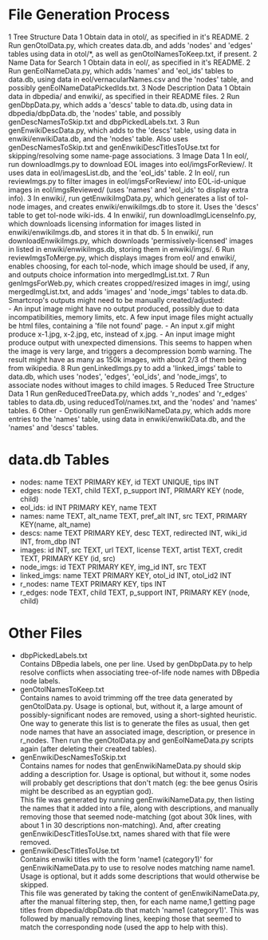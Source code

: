 File Generation Process
=======================
1   Tree Structure Data
    1   Obtain data in otol/, as specified in it's README.
    2   Run genOtolData.py, which creates data.db, and adds
        'nodes' and 'edges' tables using data in otol/*, as well as
        genOtolNamesToKeep.txt, if present.
2   Name Data for Search
    1   Obtain data in eol/, as specified in it's README.
    2   Run genEolNameData.py, which adds 'names' and 'eol\_ids' tables to data.db,
        using data in eol/vernacularNames.csv and the 'nodes' table, and possibly
        genEolNameDataPickedIds.txt.
3   Node Description Data
    1   Obtain data in dbpedia/ and enwiki/, as specified in their README files.
    2   Run genDbpData.py, which adds a 'descs' table to data.db, using
        data in dbpedia/dbpData.db, the 'nodes' table, and possibly
        genDescNamesToSkip.txt and dbpPickedLabels.txt.
    3   Run genEnwikiDescData.py, which adds to the 'descs' table, using data in
        enwiki/enwikiData.db, and the 'nodes' table. Also uses genDescNamesToSkip.txt and
        genEnwikiDescTitlesToUse.txt for skipping/resolving some name-page associations.
3   Image Data
    1   In eol/, run downloadImgs.py to download EOL images into eol/imgsForReview/.
        It uses data in eol/imagesList.db, and the 'eol\_ids' table.
    2   In eol/, run reviewImgs.py to filter images in eol/imgsForReview/ into EOL-id-unique
        images in eol/imgsReviewed/ (uses 'names' and 'eol\_ids' to display extra info).
    3   In enwiki/, run getEnwikiImgData.py, which generates a list of
        tol-node images, and creates enwiki/enwikiImgs.db to store it.
        Uses the 'descs' table to get tol-node wiki-ids.
    4   In enwiki/, run downloadImgLicenseInfo.py, which downloads licensing
        information for images listed in enwiki/enwikiImgs.db, and stores
        it in that db.
    5   In enwiki/, run downloadEnwikiImgs.py, which downloads 'permissively-licensed'
        images in listed in enwiki/enwikiImgs.db, storing them in enwiki/imgs/.
    6   Run reviewImgsToMerge.py, which displays images from eol/ and enwiki/,
        enables choosing, for each tol-node, which image should be used, if any,
        and outputs choice information into mergedImgList.txt.
    7   Run genImgsForWeb.py, which creates cropped/resized images in img/, using
        mergedImgList.txt, and adds 'images' and 'node_imgs' tables to data.db.
        Smartcrop's outputs might need to be manually created/adjusted: <br>
        -   An input image might have no output produced, possibly due to
            data incompatibilities, memory limits, etc. A few input image files
            might actually be html files, containing a 'file not found' page.
        -   An input x.gif might produce x-1.jpg, x-2.jpg, etc, instead of x.jpg.
        -   An input image might produce output with unexpected dimensions.
            This seems to happen when the image is very large, and triggers a
            decompression bomb warning.
        The result might have as many as 150k images, with about 2/3 of them
        being from wikipedia.
    8   Run genLinkedImgs.py to add a 'linked_imgs' table to data.db,
        which uses 'nodes', 'edges', 'eol\_ids', and 'node_imgs', to associate
        nodes without images to child images.
5   Reduced Tree Structure Data
    1   Run genReducedTreeData.py, which adds 'r_nodes' and 'r_edges' tables to
        data.db, using reducedTol/names.txt, and the 'nodes' and 'names' tables.
6   Other
    -   Optionally run genEnwikiNameData.py, which adds more entries to the 'names' table,
        using data in enwiki/enwikiData.db, and the 'names' and 'descs' tables.

data.db Tables
==============
-   nodes:        name TEXT PRIMARY KEY, id TEXT UNIQUE, tips INT
-   edges:        node TEXT, child TEXT, p\_support INT, PRIMARY KEY (node, child)
-   eol\_ids:     id INT PRIMARY KEY, name TEXT
-   names:        name TEXT, alt\_name TEXT, pref\_alt INT, src TEXT, PRIMARY KEY(name, alt\_name)
-   descs:        name TEXT PRIMARY KEY, desc TEXT, redirected INT, wiki\_id INT, from\_dbp INT
-   images:       id INT, src TEXT, url TEXT, license TEXT, artist TEXT, credit TEXT, PRIMARY KEY (id, src)
-   node\_imgs:   id TEXT PRIMARY KEY, img\_id INT, src TEXT
-   linked\_imgs: name TEXT PRIMARY KEY, otol\_id INT, otol\_id2 INT
-   r\_nodes:     name TEXT PRIMARY KEY, tips INT
-   r\_edges:     node TEXT, child TEXT, p\_support INT, PRIMARY KEY (node, child)

Other Files
===========
-   dbpPickedLabels.txt <br>
    Contains DBpedia labels, one per line. Used by genDbpData.py to help
    resolve conflicts when associating tree-of-life node names with
    DBpedia node labels.
-   genOtolNamesToKeep.txt <br>
    Contains names to avoid trimming off the tree data generated by
    genOtolData.py.  Usage is optional, but, without it, a large amount
    of possibly-significant nodes are removed, using a short-sighted
    heuristic. <br>
    One way to generate this list is to generate the files as usual,
    then get node names that have an associated image, description, or
    presence in r_nodes. Then run the genOtolData.py and genEolNameData.py
    scripts again (after deleting their created tables).
-   genEnwikiDescNamesToSkip.txt <br>
    Contains names for nodes that genEnwikiNameData.py should skip adding
    a description for. Usage is optional, but without it, some nodes will
    probably get descriptions that don't match (eg: the bee genus Osiris
    might be described as an egyptian god). <br>
    This file was generated by running genEnwikiNameData.py, then listing
    the names that it added into a file, along with descriptions, and
    manually removing those that seemed node-matching (got about 30k lines,
    with about 1 in 30 descriptions non-matching). And, after creating
    genEnwikiDescTitlesToUse.txt, names shared with that file were removed.
-   genEnwikiDescTitlesToUse.txt <br>
    Contains enwiki titles with the form 'name1 (category1)' for
    genEnwikiNameData.py to use to resolve nodes matching name name1.
    Usage is optional, but it adds some descriptions that would otherwise
    be skipped. <br>
    This file was generated by taking the content of genEnwikiNameData.py,
    after the manual filtering step, then, for each name name,1 getting
    page titles from dbpedia/dbpData.db that match 'name1 (category1)'.
    This was followed by manually removing lines, keeping those that
    seemed to match the corresponding node (used the app to help with this).
